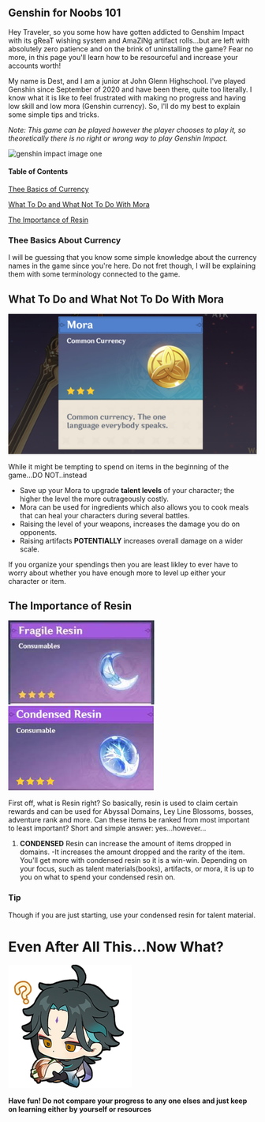 ## Genshin for Noobs 101

Hey Traveler, so you some how have gotten addicted to Genshim Impact with its gReaT wishing system and AmaZiNg artifact rolls...but are left with absolutely zero patience and on the brink of uninstalling the game? Fear no more, in this page you'll learn how to be resourceful and increase your accounts worth!

My name is Dest, and I am a junior at John Glenn Highschool. I've played Genshin since September of 2020 and have been there, quite too literally. I know what it is like to feel frustrated with making no progress and having low skill and low mora (Genshin currency). So, I'll do my best to explain some simple tips and tricks. 

*Note: This game can be played however the player chooses to play it, so theoretically there is no right or wrong way to play Genshin Impact.*

![genshin impact image one ](https://user-images.githubusercontent.com/106105964/169901950-dd09d0b2-b68e-4296-ae83-ae962f1f1ef1.jpeg)

#### Table of Contents 
[Thee Basics of Currency](https://destz.github.io/#:~:text=Genshin%20for%20Noobs%20101)

[What To Do and What Not To Do With Mora](https://destz.github.io/#:~:text=What%20To%20Do%20and%20What%20Not%20To%20Do%20With%20Mora)

[The Importance of Resin](https://destz.github.io/#:~:text=character%20or%20item.-,The%20Importance%20of%20Resin,-First%20off%2C%20what)

### Thee Basics About Currency

I will be guessing that you know some simple knowledge about the currency names in the game since you're here. Do not fret though, I will be explaining them with some terminology connected to the game.

## What To Do and What Not To Do With Mora

![mora image](What-is-the-value-of-Mora-Genshin-Impact.jpg)

While it might be tempting to spend on items in the beginning of the game...DO NOT..instead
- Save up your Mora to upgrade **talent levels**
 of your character; the higher the level the more outrageously costly.
- Mora can be used for ingredients which also allows you to cook meals that can heal your characters during several battles.
- Raising the level of your weapons, increases the damage you do on opponents.
- Raising artifacts **POTENTIALLY** increases overall damage on a wider scale.

If you organize your spendings then you are least likley to ever have to worry about whether you have enough more to level up either your character or item. 

## The Importance of Resin

![resin image](fragile%20resin.jpeg) ![condensed resin](condensed%20resin%20.jpeg)

First off, what is Resin right? So basically, resin is used to claim certain rewards and can be used for Abyssal Domains, Ley Line Blossoms, bosses, adventure rank and more.
     Can these items be ranked from most important to least important? Short and simple answer: yes...however...
     
1.  **CONDENSED** Resin can increase the amount of items dropped in domains.
   -It increases the amount dropped and the rarity of the item. You'll get more with condensed resin so it is a win-win. 
Depending on your focus, such as talent materials(books), artifacts, or mora, it is up to you on what to spend your condensed resin on.

### Tip
Though if you are just starting, use your condensed resin for talent material.


# Even After All This...Now What?
![xiao image](xiao%20confused%20.png)

**Have fun! Do not compare your progress to any one elses and just keep on learning either by yourself or resources**

